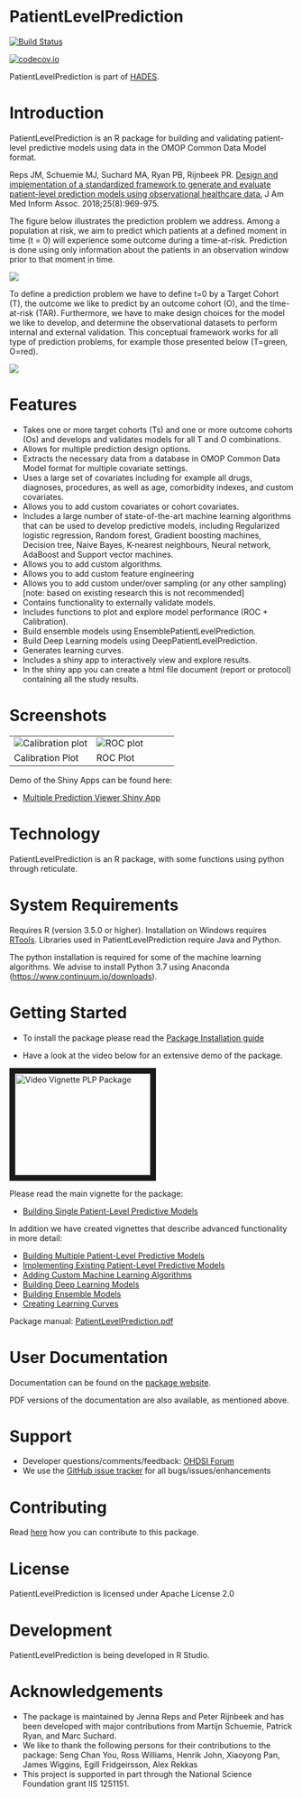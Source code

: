 PatientLevelPrediction
======================

[![Build Status](https://github.com/OHDSI/PatientLevelPrediction/workflows/R-CMD-check/badge.svg)](https://github.com/OHDSI/PatientLevelPrediction/actions?query=workflow%3AR-CMD-check)

[![codecov.io](https://codecov.io/github/OHDSI/PatientLevelPrediction/coverage.svg?branch=main)](https://codecov.io/github/OHDSI/PatientLevelPrediction?branch=main)


PatientLevelPrediction is part of [HADES](https://ohdsi.github.io/Hades).


Introduction
============

PatientLevelPrediction is an R package for building and validating patient-level predictive models using data in the OMOP Common Data Model format.  

Reps JM, Schuemie MJ, Suchard MA, Ryan PB, Rijnbeek PR. [Design and implementation of a standardized framework to generate and evaluate patient-level prediction models using observational healthcare data.](https://academic.oup.com/jamia/article/25/8/969/4989437) J Am Med Inform Assoc. 2018;25(8):969-975.

The figure below illustrates the prediction problem we address. Among a population at risk, we aim to predict which patients at a defined moment in time (t = 0) will experience some outcome during a time-at-risk. Prediction is done using only information about the patients in an observation window prior to that moment in time.

![](vignettes/Figure1.png)

To define a prediction problem we have to define t=0 by a Target Cohort (T), the outcome we like to predict by an outcome cohort (O), and the time-at-risk (TAR). Furthermore, we  have to make design choices for the model we like to develop, and determine the observational datasets to perform internal and external validation. This conceptual framework works for all type of prediction problems, for example those presented below (T=green, O=red).

![](vignettes/problems.png)

Features
========
- Takes one or more target cohorts (Ts) and one or more outcome cohorts (Os) and develops and validates models for all T and O combinations.
- Allows for multiple prediction design options.
- Extracts the necessary data from a database in OMOP Common Data Model format for multiple covariate settings.
- Uses a large set of covariates including for example all drugs, diagnoses, procedures, as well as age, comorbidity indexes, and custom covariates.
- Allows you to add custom covariates or cohort covariates.
- Includes a large number of state-of-the-art machine learning algorithms that can be used to develop predictive models, including Regularized logistic regression, Random forest, Gradient boosting machines, Decision tree, Naive Bayes, K-nearest neighbours, Neural network, AdaBoost and Support vector machines.
- Allows you to add custom algorithms.
- Allows you to add custom feature engineering
- Allows you to add custom under/over sampling (or any other sampling) [note: based on existing research this is not recommended]
- Contains functionality to externally validate models.
- Includes functions to plot and explore model performance (ROC + Calibration).
- Build ensemble models using EnsemblePatientLevelPrediction.
- Build Deep Learning models using DeepPatientLevelPrediction.
- Generates learning curves.
- Includes a shiny app to interactively view and explore results.
- In the shiny app you can create a html file document (report or protocol) containing all the study results.


Screenshots
===========

<table>
<tr valign="bottom">
<td width = 50%>

<img src="https://github.com/OHDSI/PatientLevelPrediction/raw/main/vignettes/sparseCalibration.png" alt="Calibration plot" title="Calibration plot" />

</td>
<td width = 50%>
<img src="https://github.com/OHDSI/PatientLevelPrediction/raw/main/vignettes/sparseROC.png" alt="ROC plot" title="ROC plot" />

</td>
</tr><tr>
<td> Calibration Plot</td><td> ROC Plot</td>
</tr>
</table>


Demo of the Shiny Apps can be found here:

- [Multiple Prediction Viewer Shiny App](http://data.ohdsi.org/smokingPhenotypeExplorer/)


Technology
==========
PatientLevelPrediction is an R package, with some functions using python through reticulate.

System Requirements
===================
Requires R (version 3.5.0 or higher). Installation on Windows requires [RTools](http://cran.r-project.org/bin/windows/Rtools/). Libraries used in PatientLevelPrediction require Java and Python.

The python installation is required for some of the machine learning algorithms. We advise to
install Python 3.7 using Anaconda (https://www.continuum.io/downloads). 

Getting Started
===============

- To install the package please read the [Package Installation guide](https://github.com/OHDSI/PatientLevelPrediction/blob/main/inst/doc/InstallationGuide.pdf)

- Have a look at the video below for an extensive demo of the package.

<a href="http://www.youtube.com/watch?feature=player_embedded&v=BEukCbT8UoA
" target="_blank"><img src="http://img.youtube.com/vi/BEukCbT8UoA/0.jpg" 
alt="Video Vignette PLP Package" width="240" height="180" border="10" /></a>

Please read the main vignette for the package:

- [Building Single Patient-Level Predictive Models](https://github.com/OHDSI/PatientLevelPrediction/blob/main/inst/doc/BuildingPredictiveModels.pdf)

In addition we have created vignettes that describe advanced functionality in more detail:

- [Building Multiple Patient-Level Predictive Models](https://github.com/OHDSI/PatientLevelPrediction/blob/main/inst/doc/BuildingMultiplePredictiveModels.pdf)
- [Implementing Existing Patient-Level Predictive Models](https://github.com/OHDSI/PatientLevelPrediction/blob/main/inst/doc/ImplementingExistingModels.pdf)
- [Adding Custom Machine Learning Algorithms](https://github.com/OHDSI/PatientLevelPrediction/blob/main/inst/doc/AddingCustomAlgorithms.pdf)
- [Building Deep Learning Models](https://github.com/OHDSI/DeepPatientLevelPrediction)
- [Building Ensemble Models](https://github.com/OHDSI/EnsemblePatientLevelPrediction)
- [Creating Learning Curves](https://github.com/OHDSI/PatientLevelPrediction/blob/main/inst/doc/CreatingLearningCurves.pdf)

Package manual: [PatientLevelPrediction.pdf](https://github.com/OHDSI/PatientLevelPrediction/blob/main/extras/PatientLevelPrediction.pdf)

User Documentation
==================
Documentation can be found on the [package website](https://ohdsi.github.io/PatientLevelPrediction).

PDF versions of the documentation are also available, as mentioned above.

Support
=======
* Developer questions/comments/feedback: <a href="http://forums.ohdsi.org/c/developers">OHDSI Forum</a>
* We use the <a href="https://github.com/OHDSI/PatientLevelPrediction/issues">GitHub issue tracker</a> for all bugs/issues/enhancements

Contributing
============
Read [here](https://ohdsi.github.io/Hades/contribute.html) how you can contribute to this package. 
 
License
=======
PatientLevelPrediction is licensed under Apache License 2.0

Development
===========
PatientLevelPrediction is being developed in R Studio.


# Acknowledgements

- The package is maintained by Jenna Reps and Peter Rijnbeek and has been developed with major contributions from Martijn Schuemie, Patrick Ryan, and Marc Suchard.
- We like to thank the following persons for their contributions to the package: Seng Chan You, Ross Williams, Henrik John, Xiaoyong Pan, James Wiggins, Egill Fridgeirsson, Alex Rekkas
- This project is supported in part through the National Science Foundation grant IIS 1251151.
